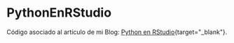# PythonEnRStudio

Código asociado al artículo de mi Blog: [Python en RStudio](http://destio.us.es/calvo/Qpost/2022-10-02_python-en-rstudio/){target="_blank"}.

